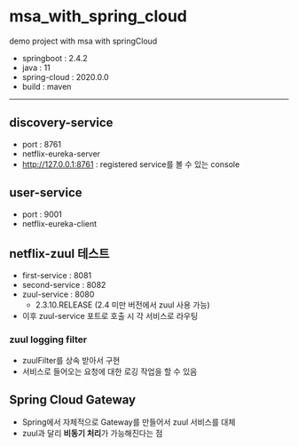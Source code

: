 # msa_with_spring_cloud

demo project with msa with springCloud
- springboot : 2.4.2
- java : 11
- spring-cloud : 2020.0.0
- build : maven

---

## discovery-service
- port : 8761
- netflix-eureka-server
- http://127.0.0.1:8761 : registered service를 볼 수 있는 console

## user-service
- port : 9001
- netflix-eureka-client

## netflix-zuul 테스트
- first-service : 8081
- second-service : 8082
- zuul-service : 8080
  - 2.3.10.RELEASE (2.4 미만 버전에서 zuul 사용 가능)
- 이후 zuul-service 포트로 호출 시 각 서비스로 라우팅

### zuul logging filter
- zuulFilter를 상속 받아서 구현
- 서비스로 들어오는 요청에 대한 로깅 작업을 할 수 있음

## Spring Cloud Gateway
- Spring에서 자체적으로 Gateway를 만들어서 zuul 서비스를 대체
- zuul과 달리 **비동기 처리**가 가능해진다는 점